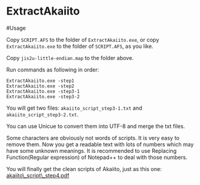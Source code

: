 ExtractAkaiito
==============

#Usage

Copy `SCRIPT.AFS` to the folder of `ExtractAkaiito.exe`, or copy `ExtractAkaiito.exe` to the folder of `SCRIPT.AFS`, as you like.

Copy `jis2u-little-endian.map` to the folder above.

Run commands as following in order:

    ExtractAkaiito.exe -step1
    ExtractAkaiito.exe -step2
    ExtractAkaiito.exe -step3-1
    ExtractAkaiito.exe -step3-2

You will get two files: `akaiito_script_step3-1.txt` and `akaiito_script_step3-2.txt`.

You can use Unicue to convert them into UTF-8 and merge the txt files.

Some characters are obviously not words of scripts. It is very easy to remove them. Now you get a readable text with lots of numbers which may have some unknown meanings. It is recommended to use Replacing Function(Regular expression) of Notepad++ to deal with those numbers. 

You will finally get the clean scripts of Akaiito, just as this one: 
[akaiito\\_script\\_step4.pdf](http://kuyur.info/blog/uploads/2010/08/akaiito_script_step4.pdf)